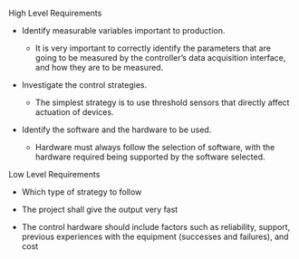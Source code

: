 High Level Requirements

* Identify measurable variables important to production. 
    * It is very important to correctly identify the parameters that are going to be measured by the controller’s data acquisition interface, and how they are to be measured.

* Investigate the control strategies. 
    * The simplest strategy is to use threshold sensors that directly affect actuation of devices.

* Identify the software and the hardware to be used. 

    * 	Hardware must always follow the selection of software, with the hardware required being supported by the software selected.

Low Level Requirements

* Which type of strategy to follow

* The project shall give the output very fast

* The control hardware should include factors such as reliability, support, previous experiences with the equipment (successes and failures), and cost